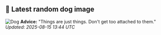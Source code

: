 ## 🐶 Latest random dog image
![Dog](https://images.dog.ceo/breeds/terrier-wheaten/n02098105_3245.jpg)
**Advice:** "Things are just things. Don't get too attached to them."
*Updated: 2025-08-15 13:44 UTC*
